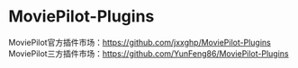 # MoviePilot-Plugins
MoviePilot官方插件市场：https://github.com/jxxghp/MoviePilot-Plugins
MoviePilot三方插件市场：https://github.com/YunFeng86/MoviePilot-Plugins